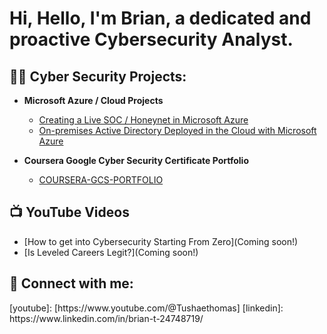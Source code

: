 <h1>Hi, Hello, I'm Brian, a dedicated and proactive Cybersecurity Analyst.</h1>

<h2>👨‍💻 Cyber Security Projects:</h2>

- <b>Microsoft Azure / Cloud Projects</b>
  - [Creating a Live SOC / Honeynet in Microsoft Azure](https://github.com/TushaeBXN/Cloud-SOC)
  - [On-premises Active Directory Deployed in the Cloud with Microsoft Azure](https://github.com/TushaeBXN/Onsite-Active-Directory-Deployed-in-the-Cloud)
 
- <b>Coursera Google Cyber Security Certificate Portfolio</b>
  - [COURSERA-GCS-PORTFOLIO](https://github.com/TushaeBXN/COURSERA-GCS-PORTFOLIO)

<h2>📺 YouTube Videos</h2>

- [How to get into Cybersecurity Starting From Zero](Coming soon!)
- [Is Leveled Careers Legit?](Coming soon!)

<h2> 🤳 Connect with me:</h2>
[youtube]: [https://www.youtube.com/@Tushaethomas]
[linkedin]: https://www.linkedin.com/in/brian-t-24748719/

<!--
**BrianThomas/BrianThomas** is a ✨ _special_ ✨ repository because its `README.md` (this file) appears on your GitHub profile.

Here are some ideas to get you started:

- 🔭 I’m currently working on: Improving my portfolio and overall skills in tech
- 🌱 I’m currently learning: Automation/AI implementation for a SOC
- 👯 I’m looking to collaborate on: All sorts of projects small or big
- 🤔 I’m looking for help with: Finding like minded cool tech people 
- 💬 Ask me about: Send a message I go you
- 📫 How to reach me: Hit my socail's
- 😄 Pronouns: He/Him
- ⚡ Fun fact: I enjoy creating music and making wine from muscadine grapes
-->
